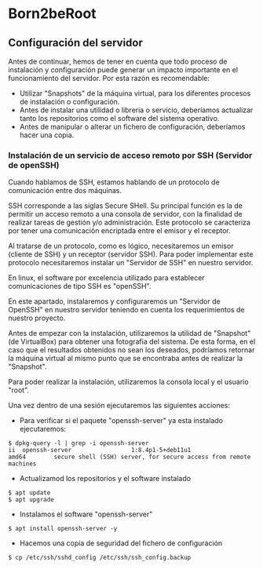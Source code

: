 # Born2beRoot

## Configuración del servidor

Antes de continuar, hemos de tener en cuenta que todo proceso de instalación y configuración puede generar un impacto importante en el funcionamiento del servidor. Por esta razón es recomendable:

- Utilizar "Snapshots" de la máquina virtual, para los diferentes procesos de instalación o configuración.
- Antes de instalar una utilidad o libreria o servicio, deberíamos actualizar tanto los repositorios como el software del sistema operativo.
- Antes de manipular o alterar un fichero de configuración, deberíamos hacer una copia.

### Instalación de un servicio de acceso remoto por SSH (Servidor de openSSH)

Cuando hablamos de SSH, estamos hablando de un protocolo de comunicación entre dos máquinas. 

SSH corresponde a las siglas Secure SHell. Su principal función es la de permitir un acceso remoto a una consola de servidor, con la finalidad de realizar tareas de gestión y/o administración. Este protocolo se caracteriza por tener una comunicación encriptada entre el emisor y el receptor.

Al tratarse de un protocolo, como es lógico, necesitaremos un emisor (cliente de SSH) y un receptor (servidor SSH). Para poder implementar este protocolo necesitaremos instalar un "Servidor de SSH" en nuestro servidor.

En linux, el software por excelencia utilizado para establecer comunicaciones de tipo SSH es "openSSH". 

En este apartado, instalaremos y configuraremos un "Servidor de OpenSSH" en nuestro servidor teniendo en cuenta los requerimientos de nuestro proyecto.

Antes de empezar con la instalación, utilizaremos la utilidad de "Snapshot" (de VirtualBox) para obtener una fotografia del sistema. De esta forma, en el caso que el resultados obtenidos no sean los deseados, podríamos retornar la máquina virtual al mismo punto que se encontraba antes de realizar la "Snapshot".

Para poder realizar la instalación, utilizaremos la consola local y el usuario "root".

Una vez dentro de una sesión ejecutaremos las siguientes acciones:

- Para verificar si el paquete "openssh-server" ya esta instalado ejecutaremos:  
```
$ dpkg-query -l | grep -i openssh-server
ii  openssh-server                 1:8.4p1-5+deb11u1              amd64        secure shell (SSH) server, for secure access from remote machines
```


- Actualizamod los repositorios y el software instalado
```
$ apt update
$ apt upgrade
```
- Instalamos el software "openssh-server"
```
$ apt install openssh-server -y
```
- Hacemos una copia de seguridad del fichero de configuración
```
$ cp /etc/ssh/sshd_config /etc/ssh/ssh_config.backup
```




